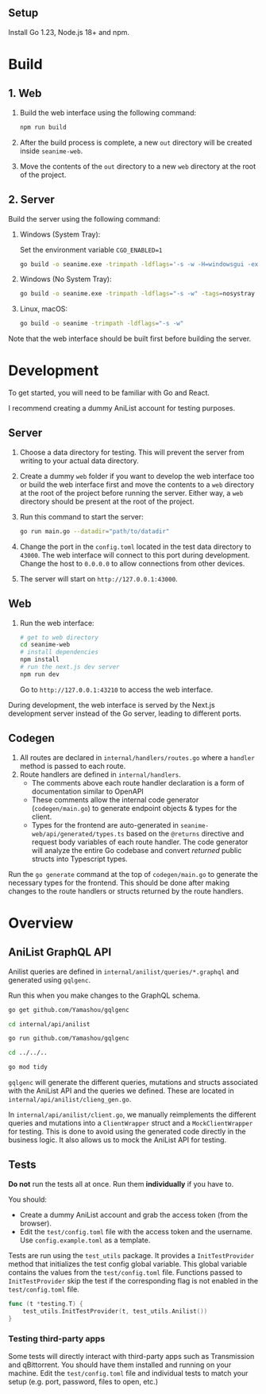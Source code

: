 ## Setup

Install Go 1.23, Node.js 18+ and npm.

# Build

## 1. Web

1. Build the web interface using the following command:

	```bash
	npm run build
	```

2. After the build process is complete, a new `out` directory will be created inside `seanime-web`.

3. Move the contents of the `out` directory to a new `web` directory at the root of the project.

## 2. Server

Build the server using the following command:

1. Windows (System Tray):

	Set the environment variable `CGO_ENABLED=1`
	```bash
	go build -o seanime.exe -trimpath -ldflags='-s -w -H=windowsgui -extldflags "-static"'
	```
2. Windows (No System Tray):

	```bash
	go build -o seanime.exe -trimpath -ldflags="-s -w" -tags=nosystray
	```

3. Linux, macOS:

	```bash
	go build -o seanime -trimpath -ldflags="-s -w"
	```
 
Note that the web interface should be built first before building the server.

# Development

To get started, you will need to be familiar with Go and React.

I recommend creating a dummy AniList account for testing purposes.

## Server

1. Choose a data directory for testing.
This will prevent the server from writing to your actual data directory.

2. Create a dummy `web` folder if you want to develop the web interface too or build the web interface first and move the contents to a `web` directory at the root of the project before running the server.
Either way, a `web` directory should be present at the root of the project.
3. Run this command to start the server:
	```bash
	go run main.go --datadir="path/to/datadir"
	```

4. Change the port in the `config.toml` located in the test data directory to `43000`. The web interface will connect to this port during development. Change the host to `0.0.0.0` to allow connections from other devices.

5. The server will start on `http://127.0.0.1:43000`.

## Web

1. Run the web interface:

	```bash
	# get to web directory
	cd seanime-web
	# install dependencies
	npm install
	# run the next.js dev server
	npm run dev
	```
	
	Go to `http://127.0.0.1:43210` to access the web interface.

During development, the web interface is served by the Next.js development server instead of the Go server,
leading to different ports.

## Codegen

1. All routes are declared in `internal/handlers/routes.go` where a `handler` method is passed to each route.
2. Route handlers are defined in `internal/handlers`.
   - The comments above each route handler declaration is a form of documentation similar to OpenAPI
   - These comments allow the internal code generator (`codegen/main.go`) to generate endpoint objects & types for the client.
   - Types for the frontend are auto-generated in `seanime-web/api/generated/types.ts` based on the `@returns` directive and request body variables of each route handler. The code generator will analyze the entire Go codebase and convert _returned_ public structs into Typescript types.

Run the `go generate` command at the top of `codegen/main.go` to generate the necessary types for the frontend.
This should be done after making changes to the route handlers or structs returned by the route handlers.



# Overview

## AniList GraphQL API

Anilist queries are defined in `internal/anilist/queries/*.graphql` and generated using `gqlgenc`.

Run this when you make changes to the GraphQL schema.

```bash
go get github.com/Yamashou/gqlgenc
```
```bash
cd internal/api/anilist
```
```bash
go run github.com/Yamashou/gqlgenc
```
```bash
cd ../../..
```
```bash
go mod tidy
```

`gqlgenc` will generate the different queries, mutations and structs associated with the AniList API and the queries we defined.
These are located in `internal/api/anilist/clieng_gen.go`.


In `internal/api/anilist/client.go`, we manually reimplements the different queries and mutations into a `ClientWrapper` struct and a `MockClientWrapper` for testing.
This is done to avoid using the generated code directly in the business logic. It also allows us to mock the AniList API for testing.

## Tests

**Do not** run the tests all at once. Run them **individually** if you have to.

You should:
- Create a dummy AniList account and grab the access token (from the browser).
- Edit the `test/config.toml` file with the access token and the username. Use `config.example.toml` as a template.

Tests are run using the `test_utils` package. It provides a `InitTestProvider` method that initializes the test config global variable.
This global variable contains the values from the `test/config.toml` file.
Functions passed to `InitTestProvider` skip the test if the corresponding flag is not enabled in the `test/config.toml` file.

```go
func (t *testing.T) {
	test_utils.InitTestProvider(t, test_utils.Anilist())
}
```


### Testing third-party apps

Some tests will directly interact with third-party apps such as Transmission and qBittorrent. You should have them installed and running on your machine.
Edit the `test/config.toml` file and individual tests to match your setup (e.g. port, password, files to open, etc.)
